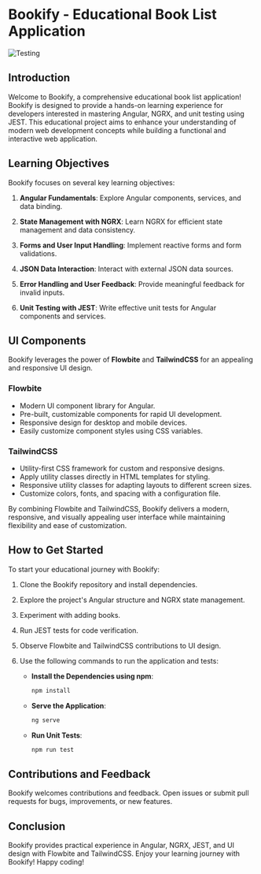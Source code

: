 # Bookify - Educational Book List Application

![Testing](https://github.com/AdilRaza02/Bookify/actions/workflows/tests.yml/badge.svg)

## Introduction

Welcome to Bookify, a comprehensive educational book list application! Bookify is designed to provide a hands-on learning experience for developers interested in mastering Angular, NGRX, and unit testing using JEST. This educational project aims to enhance your understanding of modern web development concepts while building a functional and interactive web application.

## Learning Objectives

Bookify focuses on several key learning objectives:

1. **Angular Fundamentals**: Explore Angular components, services, and data binding.

2. **State Management with NGRX**: Learn NGRX for efficient state management and data consistency.

3. **Forms and User Input Handling**: Implement reactive forms and form validations.

4. **JSON Data Interaction**: Interact with external JSON data sources.

5. **Error Handling and User Feedback**: Provide meaningful feedback for invalid inputs.

6. **Unit Testing with JEST**: Write effective unit tests for Angular components and services.

## UI Components

Bookify leverages the power of **Flowbite** and **TailwindCSS** for an appealing and responsive UI design.

### Flowbite

- Modern UI component library for Angular.
- Pre-built, customizable components for rapid UI development.
- Responsive design for desktop and mobile devices.
- Easily customize component styles using CSS variables.

### TailwindCSS

- Utility-first CSS framework for custom and responsive designs.
- Apply utility classes directly in HTML templates for styling.
- Responsive utility classes for adapting layouts to different screen sizes.
- Customize colors, fonts, and spacing with a configuration file.

By combining Flowbite and TailwindCSS, Bookify delivers a modern, responsive, and visually appealing user interface while maintaining flexibility and ease of customization.

## How to Get Started

To start your educational journey with Bookify:

1. Clone the Bookify repository and install dependencies.

2. Explore the project's Angular structure and NGRX state management.

3. Experiment with adding books.

4. Run JEST tests for code verification.

5. Observe Flowbite and TailwindCSS contributions to UI design.

6. Use the following commands to run the application and tests:

   - **Install the Dependencies using npm**:

     ```bash
     npm install
     ```

   - **Serve the Application**:

     ```bash
     ng serve
     ```

   - **Run Unit Tests**:

     ```bash
     npm run test
     ```

## Contributions and Feedback

Bookify welcomes contributions and feedback. Open issues or submit pull requests for bugs, improvements, or new features.

## Conclusion

Bookify provides practical experience in Angular, NGRX, JEST, and UI design with Flowbite and TailwindCSS. Enjoy your learning journey with Bookify! Happy coding!
